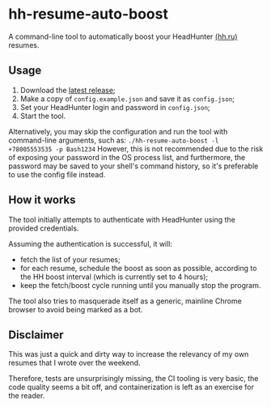 # hh-resume-auto-boost

A command-line tool to automatically boost your HeadHunter [(hh.ru)](https://hh.ru) resumes.

## Usage

1. Download the [latest release](https://github.com/ds8088/hh-resume-auto-boost/releases/latest);
2. Make a copy of `config.example.json` and save it as `config.json`;
3. Set your HeadHunter login and password in `config.json`;
4. Start the tool.

Alternatively, you may skip the configuration and run the tool with command-line arguments, such as:
`./hh-resume-auto-boost -l +78005553535 -p Bash1234`
However, this is not recommended due to the risk of exposing your password in the OS process list,
and furthermore, the password may be saved to your shell's command history,
so it's preferable to use the config file instead.

## How it works

The tool initially attempts to authenticate with HeadHunter using the provided credentials.

Assuming the authentication is successful, it will:

-   fetch the list of your resumes;
-   for each resume, schedule the boost as soon as possible, according to the HH boost interval (which is currently set to 4 hours);
-   keep the fetch/boost cycle running until you manually stop the program.

The tool also tries to masquerade itself as a generic, mainline Chrome browser
to avoid being marked as a bot.

## Disclaimer

This was just a quick and dirty way to increase the relevancy of my own resumes
that I wrote over the weekend.

Therefore, tests are unsurprisingly missing, the CI tooling is very basic,
the code quality seems a bit off, and containerization is left as an exercise
for the reader.
